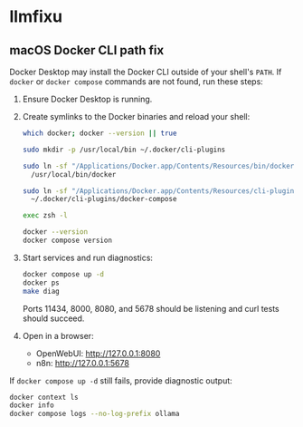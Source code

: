 # llmfixu

## macOS Docker CLI path fix

Docker Desktop may install the Docker CLI outside of your shell's `PATH`.
If `docker` or `docker compose` commands are not found, run these steps:

1. Ensure Docker Desktop is running.
2. Create symlinks to the Docker binaries and reload your shell:

   ```sh
   which docker; docker --version || true

   sudo mkdir -p /usr/local/bin ~/.docker/cli-plugins

   sudo ln -sf "/Applications/Docker.app/Contents/Resources/bin/docker" \
     /usr/local/bin/docker

   sudo ln -sf "/Applications/Docker.app/Contents/Resources/cli-plugins/docker-compose" \
     ~/.docker/cli-plugins/docker-compose

   exec zsh -l

   docker --version
   docker compose version
   ```
3. Start services and run diagnostics:

   ```sh
   docker compose up -d
   docker ps
   make diag
   ```

   Ports 11434, 8000, 8080, and 5678 should be listening and curl tests should
   succeed.

4. Open in a browser:
   - OpenWebUI: <http://127.0.0.1:8080>
   - n8n: <http://127.0.0.1:5678>

If `docker compose up -d` still fails, provide diagnostic output:

```sh
docker context ls
docker info
docker compose logs --no-log-prefix ollama
```

